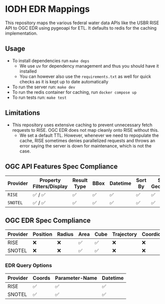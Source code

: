 # IODH EDR Mappings

This repository maps the various federal water data APIs like the USBR RISE API to OGC EDR using pygeoapi for ETL. It defaults to redis for the caching implementation.

## Usage

- To install dependencies run `make deps`
  - We use uv for dependency management and thus you should have it installed
  - You can however also use the `requirements.txt` as well for quick checks as it is kept up to date automatically
- To run the server run: `make dev`
- To run the redis container for caching, run `docker compose up`
- To run tests run: `make test`

## Limitations

- This repository uses extensive caching to prevent unnecessary fetch requests to RISE. OGC EDR does not map cleanly onto RISE without this.
  - We set a default TTL. However, whenever we need to repopulate the cache, RISE sometimes denies parallelized requests and throws an error saying the server is down for maintenance, which is not the case.

## OGC API Features Spec Compliance

| Provider | Property Filters/Display | Result Type | BBox | Datetime | Sort By | Skip Geometry | CQL | Transactions | CRS |
| -------- | ------------------------ | ----------- | ---- | -------- | ------- | ------------- | --- | ------------ | --- |
| `RISE`   | ✅ / ✅                  | ✅          | ✅   | ✅       | ✅      | ✅            | ❌  | ❌           | ✅  |
| `SNOTEL` | ✅ / ✅                  | ✅          | ✅   | ✅       | ✅      | ✅            | ❌  | ❌           | ✅  |

## OGC EDR Spec Compliance

| Provider | Position | Radius | Area | Cube | Trajectory | Coordidor | Items |
| -------- | -------- | ------ | ---- | ---- | ---------- | --------- | ----- |
| RISE     | ❌       | ❌     | ✅   | ✅   | ❌         | ❌        | ✅    |
| SNOTEL   | ❌       | ❌     | ✅   | ✅   | ❌         | ❌        | ✅    |

### EDR Query Options

| Provider | Coords | Parameter-Name | Datetime |
| -------- | ------ | -------------- | -------- |
| RISE     | ✅     | ✅             | ✅       |
| SNOTEL   | ✅     | ✅             | ✅       |
